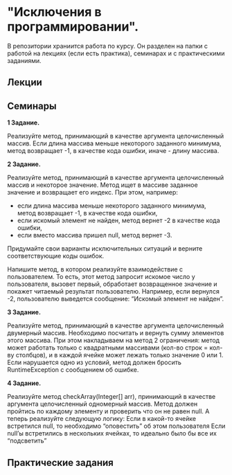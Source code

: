 # "Исключения в программировании".

В репозитории храниится работа по курсу. Он разделен на папки с работой на лекциях (если есть практика), семинарах и с практическими заданиями.

## Лекции

## Семинары

__1 Задание.__

Реализуйте метод, принимающий в качестве аргумента целочисленный массив.
Если длина массива меньше некоторого заданного минимума, метод возвращает -1, в качестве кода ошибки, иначе - длину массива.

__2 Задание.__

Реализуйте метод, принимающий в качестве аргумента целочисленный массив и некоторое значение. Метод ищет в массиве заданное значение и возвращает его индекс. При этом, например:
* если длина массива меньше некоторого заданного минимума, метод возвращает -1, в качестве кода ошибки,
* если искомый элемент не найден, метод вернет -2 в качестве кода ошибки,
* если вместо массива пришел null, метод вернет -3.

Придумайте свои варианты исключительных ситуаций и верните соответствующие коды ошибок.

Напишите метод, в котором реализуйте взаимодействие с пользователем. То есть, этот метод запросит искомое число у пользователя, вызовет первый, обработает возвращенное значение и покажет читаемый результат пользователю. Например, если вернулся -2, пользователю выведется сообщение: “Искомый элемент не найден”.

__3 Задание.__

Реализуйте метод, принимающий в качестве аргумента целочисленный двумерный массив.
Необходимо посчитать и вернуть сумму элементов этого массива.
При этом накладываем на метод 2 ограничения: метод может работать только с квадратными массивами (кол-во строк = кол-ву столбцов), и в каждой ячейке может лежать только значение 0 или 1.
Если нарушается одно из условий, метод должен бросить RuntimeException с сообщением об ошибке.

__4 Задание.__

Реализуйте метод checkArray(Integer[] arr), принимающий в качестве аргумента целочисленный одномерный массив.
Метод должен пройтись по каждому элементу и проверить что он не равен null.
А теперь реализуйте следующую логику:
Если в какой-то ячейке встретился null, то необходимо “оповестить” об этом пользователя
Если null’ы встретились в нескольких ячейках, то идеально было бы все их “подсветить”

## Практические задания
